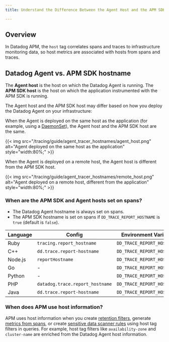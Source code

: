 ```yaml
---
title: Understand the Difference Between the Agent Host and the APM SDK Host

---
```


## Overview

In Datadog APM, the `host` tag correlates spans and traces to infrastructure monitoring data, so host metrics are associated with hosts from spans and traces.

## Datadog Agent vs. APM SDK hostname

The **Agent host** is the host on which the Datadog Agent is running. The **APM SDK host** is the host on which the application instrumented with the APM SDK is running.

The Agent host and the APM SDK host may differ based on how you deploy the Datadog Agent on your infrastructure:


When the Agent is deployed on the same host as the application (for example, using a [DaemonSet][1]), the Agent host and the APM SDK host are the same.

{{< img src="/tracing/guide/agent_tracer_hostnames/agent_host.png" alt="Agent deployed on the same host as the application" style="width:80%;" >}}

When the Agent is deployed on a remote host, the Agent host is different from the APM SDK host.

{{< img src="/tracing/guide/agent_tracer_hostnames/remote_host.png" alt="Agent deployed on a remote host, different from the application" style="width:80%;" >}}

### When are the APM SDK and Agent hosts set on spans?

- The Datadog Agent hostname is always set on spans.
- The APM SDK hostname is set on spans if `DD_TRACE_REPORT_HOSTNAME` is `true` (default is `false`).

 Language | Config | Environment Variable
----------|--------|---------------------
Ruby | `tracing.report_hostname` | `DD_TRACE_REPORT_HOSTNAME`
C++ | `dd.trace.report-hostname` | `DD_TRACE_REPORT_HOSTNAME`
Node.js | `reportHostname` | `DD_TRACE_REPORT_HOSTNAME`
Go | - | `DD_TRACE_REPORT_HOSTNAME`
Python | - | `DD_TRACE_REPORT_HOSTNAME`
PHP | `datadog.trace.report_hostname` | `DD_TRACE_REPORT_HOSTNAME`
Java |  `dd.trace.report-hostname` | `DD_TRACE_REPORT_HOSTNAME`

### When does APM use host information?

APM uses host information when you create [retention filters][2], generate [metrics from spans][3], or create [sensitive data scanner rules][4] using host tag filters in queries. For example, host tag filters like `availability-zone` and `cluster-name` are enriched from the Datadog Agent host information.






[1]: /containers/kubernetes/apm/?tab=daemonset
[2]: /tracing/trace_pipeline/trace_retention
[3]: /tracing/trace_pipeline/generate_metrics
[4]: /sensitive_data_scanner/
